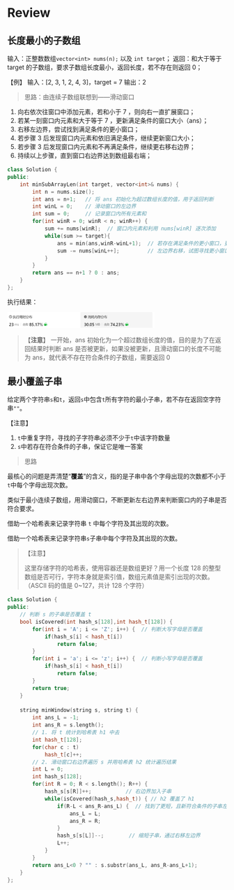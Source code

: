 # Review

## 长度最小的子数组

输入：正整数数组`vector<int> nums(n);` 以及 `int target`；
返回：和大于等于 target 的子数组，要求子数组长度最小，返回长度，若不存在则返回 0；



【例】
输入：[2, 3, 1, 2, 4, 3]，target = 7
输出：2



> 思路：由连续子数组联想到——滑动窗口

1. 向右依次往窗口中添加元素，若和小于 7 ，则向右一直扩展窗口；
2. 若某一刻窗口内元素和大于等于 7 ，更新满足条件的窗口大小（ans）；
3. 右移左边界，尝试找到满足条件的更小窗口；
4. 若步骤 3 后发现窗口内元素和依旧满足条件，继续更新窗口大小；
5. 若步骤 3 后发现窗口内元素和不再满足条件，继续更右移右边界；
6. 持续以上步骤，直到窗口右边界达到数组最右端；

```c++
class Solution {
public:
    int minSubArrayLen(int target, vector<int>& nums) {
		int n = nums.size();
        int ans = n+1;   // 将 ans 初始化为超过数组长度的值，用于返回判断
        int winL = 0;    // 滑动窗口的左边界
        int sum = 0;     // 记录窗口内所有元素和
        for(int winR = 0; winR < n; winR++) {
            sum += nums[winR];  // 窗口内元素和利用 nums[winR] 逐次添加
            while(sum >= target){
                ans = min(ans,winR-winL+1);  // 若存在满足条件的更小窗口，更新 ans
                sum -= nums[winL++];         // 左边界右移，试图寻找更小窗口，同时更新 sum
            }
        }
        return ans == n+1 ? 0 : ans;
    }
};
```

执行结果：

<img src="https://raw.githubusercontent.com/huibazdy/TyporaPicture/main/202409241141341.png" alt="image-20240924114105268" style="zoom: 33%;" />

> 【**注意**】
> 一开始，ans 初始化为一个超过数组长度的值，目的是为了在返回结果时判断 ans 是否被更新，如果没被更新，且滑动窗口的长度不可能为 ans，就代表不存在符合条件的子数组，需要返回 0 



## 最小覆盖子串

给定两个字符串`s`和`t`，返回`s`中包含`t`所有字符的最小子串，若不存在返回空字符串`""`。

【注意】

1. `t`中重复字符，寻找的子字符串必须不少于`t`中该字符数量
2. `s`中若存在符合条件的子串，保证它是唯一答案

> 思路

最核心的问题是弄清楚“**覆盖**”的含义，指的是子串中各个字母出现的次数都不小于`t`中每个字母出现次数。

类似于最小连续子数组，用滑动窗口，不断更新左右边界来判断窗口内的子串是否符合要求。

借助一个哈希表来记录字符串 `t` 中每个字符及其出现的次数。

借助一个哈希表来记录字符串`s`子串中每个字符及其出现的次数。

> 【注意】
>
> 这里存储字符的哈希表，使用容器还是数组更好？用一个长度 128 的整型数组是否可行，字符本身就是索引值，数组元素值是索引出现的次数。（ASCII 码的值是 0~127，共计 128 个字符）

```c++
class Solution {
public:
    // 判断 s 的子串是否覆盖 t
    bool isCovered(int hash_s[128],int hash_t[128]) {
        for(int i = 'A'; i <= 'Z'; i++) {  // 判断大写字母是否覆盖
            if(hash_s[i] < hash_t[i])
                return false;
        }
        for(int i = 'a'; i <= 'z'; i++) {  // 判断小写字母是否覆盖
            if(hash_s[i] < hash_t[i])
                return false;
        }
        return true;
    }
    
    string minWindow(string s, string t) {
        int ans_L = -1;
        int ans_R = s.length();
        // 1. 将 t 统计到哈希表 h1 中去
        int hash_t[128];
        for(char c : t)
            hash_t[c]++;
        // 2. 滑动窗口右边界遍历 s 并用哈希表 h2 统计遍历结果
        int L = 0;
        int hash_s[128];
        for(int R = 0; R < s.length(); R++) {
            hash_s[s[R]]++;           // 右边界加入子串
            while(isCovered(hash_s,hash_t)) { // h2 覆盖了 h1
                if(R-L < ans_R-ans_L) {  // 找到了更短，且新符合条件的子串左右边界
                    ans_L = L;
                    ans_R = R;
                }
                hash_s[s[L]]--;        // 缩短子串，通过右移左边界
                L++;
            }
        }
        return ans_L<0 ? "" : s.substr(ans_L, ans_R-ans_L+1);
    }
};
```

